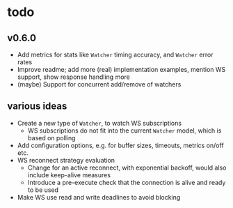 # todo

## v0.6.0

- Add metrics for stats like `Watcher` timing accuracy, and `Watcher` error rates
- Improve readme; add more (real) implementation examples, mention WS support, show response handling more
- (maybe) Support for concurrent add/remove of watchers

## various ideas

- Create a new type of `Watcher`, to watch WS subscriptions
  - WS subscriptions do not fit into the current `Watcher` model, which is based on polling
- Add configuration options, e.g. for buffer sizes, timeouts, metrics on/off etc.
- WS reconnect strategy evaluation
  - Change for an active reconnect, with exponential backoff, would also include keep-alive measures
  - Introduce a pre-execute check that the connection is alive and ready to be used
- Make WS use read and write deadlines to avoid blocking
